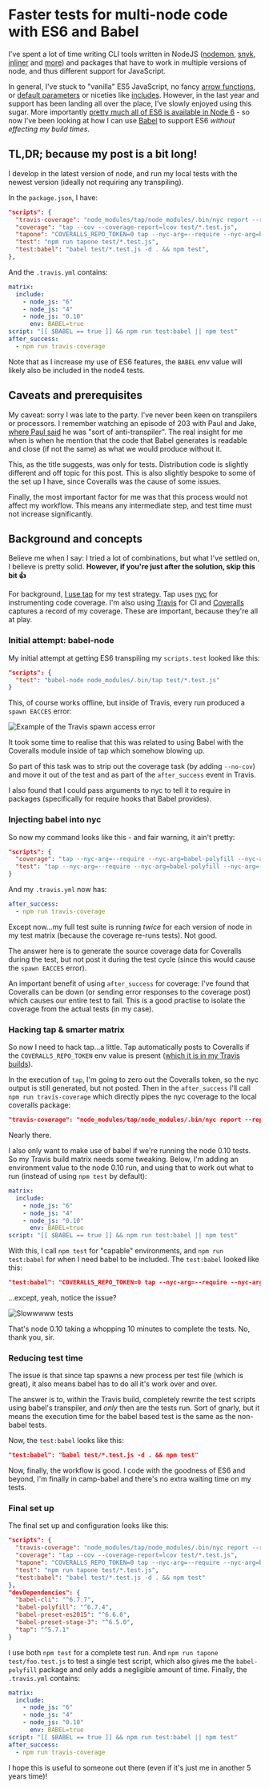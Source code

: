 # Faster tests for multi-node code with ES6 and Babel

I've spent a lot of time writing CLI tools written in NodeJS ([nodemon](https://github.com/remy/nodemon), [snyk](https://github.com/Snyk/snyk), [inliner](https://github.com/remy/inliner) and [more](https://github.com/remy/clite)) and packages that have to work in multiple versions of node, and thus different support for JavaScript.

In general, I've stuck to "vanilla" ES5 JavaScript, no fancy [arrow functions](https://developer.mozilla.org/en/docs/Web/JavaScript/Reference/Functions/Arrow_functions), or [default parameters](https://developer.mozilla.org/en/docs/Web/JavaScript/Reference/Functions/Default_parameters) or niceties like [includes](https://developer.mozilla.org/en/docs/Web/JavaScript/Reference/Global_Objects/String/includes). However, in the last year and support has been landing all over the place, I've slowly enjoyed using this sugar. More importantly [pretty much all of ES6 is available in Node 6](http://node.green/) - so now I've been looking at how I can use [Babel](https://babeljs.io/) to support ES6 *without effecting my build times*.

<!--more-->

## TL,DR; because my post is a bit long!

I develop in the latest version of node, and run my local tests with the newest version (ideally not requiring any transpiling).

In the `package.json`, I have:

```json
"scripts": {
  "travis-coverage": "node_modules/tap/node_modules/.bin/nyc report --reporter=text-lcov | node_modules/tap/node_modules/.bin/coveralls",
  "coverage": "tap --cov --coverage-report=lcov test/*.test.js",
  "tapone": "COVERALLS_REPO_TOKEN=0 tap --nyc-arg=--require --nyc-arg=babel-polyfill --timeout=60 --cov --coverage-report=text-summary",
  "test": "npm run tapone test/*.test.js",
  "test:babel": "babel test/*.test.js -d . && npm test",
},
```

And the `.travis.yml` contains:

```yaml
matrix:
  include:
    - node_js: "6"
    - node_js: "4"
    - node_js: "0.10"
      env: BABEL=true
script: "[[ $BABEL == true ]] && npm run test:babel || npm test"
after_success:
  - npm run travis-coverage
```

Note that as I increase my use of ES6 features, the `BABEL` env value will likely also be included in the node4 tests.

## Caveats and prerequisites

My caveat: sorry I was late to the party. I've never been keen on transpilers or processors. I remember watching an episode of 203 with Paul and Jake, [where Paul said](https://youtu.be/pLLLf1QPgoU?t=56s) he was "sort of anti-transpiler". The real insight for me when is when he mention that the code that Babel generates is readable and close (if not the same) as what we would produce without it.

This, as the title suggests, was only for tests. Distribution code is slightly different and off topic for this post. This is also slightly bespoke to some of the set up I have, since Coveralls was the cause of some issues.

Finally, the most important factor for me was that this process would not affect my workflow. This means any intermediate step, and test time must not increase significantly.

## Background and concepts

Believe me when I say: I tried a lot of combinations, but what I've settled on, I believe is pretty solid. **However, if you're just after the solution, skip this bit 👍**

For background, [I use tap](https://remysharp.com/2016/02/08/testing-tape-vs-tap) for my test strategy. Tap uses [nyc](https://www.npmjs.com/package/nyc) for instrumenting code coverage. I'm also using [Travis](https://travis-ci.org) for CI and [Coveralls](https://coveralls.io) captures a record of my coverage. These are important, because they're all at play.

### Initial attempt: babel-node

My initial attempt at getting ES6 transpiling my `scripts.test` looked like this:

```json
"scripts": {
  "test": "babel-node node_modules/.bin/tap test/*.test.js"
}
```

This, of course works offline, but inside of Travis, every run produced a `spawn EACCES` error:

![Example of the Travis spawn access error](/images/spawn-access-failure.gif)

It took some time to realise that this was related to using Babel with the Coveralls module inside of tap which somehow blowing up.

So part of this task was to strip out the coverage task (by adding `--no-cov`) and move it out of the test and as part of the `after_success` event in Travis.

I also found that I could pass arguments to nyc to tell it to require in packages (specifically for require hooks that Babel provides).

### Injecting babel into nyc

So now my command looks like this - and fair warning, it ain't pretty:

```json
"scripts": {
  "coverage": "tap --nyc-arg=--require --nyc-arg=babel-polyfill --nyc-arg=--require --nyc-arg=babel-register --cov --coverage-report=lcov",
  "test": "tap --nyc-arg=--require --nyc-arg=babel-polyfill --nyc-arg=--require --nyc-arg=babel-register test/*.test.js --no-cov",
}
```

And my `.travis.yml` now has:

```yaml
after_success:
  - npm run travis-coverage
```

Except now…my full test suite is running *twice* for each version of node in my test matrix (because the coverage re-runs tests). Not good.

The answer here is to generate the source coverage data for Coveralls during the test, but not post it during the test cycle (since this would cause the `spawn EACCES` error).

An important benefit of using `after_success` for coverage: I've found that Coveralls can be down (or sending error responses to the coverage post) which causes our entire test to fail. This is a good practise to isolate the coverage from the actual tests (in my case).

### Hacking tap & smarter matrix

So now I need to hack tap…a little. Tap automatically posts to Coveralls if the `COVERALLS_REPO_TOKEN` env value is present ([which it is in my Travis builds](https://remysharp.com/2015/12/14/my-node-test-strategy#code-coverage)).

In the execution of `tap`, I'm going to zero out the Coveralls token, so the nyc output is still generated, but not posted. Then in the `after_success` I'll call `npm run travis-coverage` which directly pipes the nyc coverage to the local coveralls package:

```json
"travis-coverage": "node_modules/tap/node_modules/.bin/nyc report --reporter=text-lcov | node_modules/tap/node_modules/.bin/coveralls"
```

Nearly there.

I also only want to make use of babel if we're running the node 0.10 tests. So my Travis build matrix needs some tweaking. Below, I'm adding an environment value to the node 0.10 run, and using that to work out what to run (instead of using `npm test` by default):

```yaml
matrix:
  include:
    - node_js: "6"
    - node_js: "4"
    - node_js: "0.10"
      env: BABEL=true
script: "[[ $BABEL == true ]] && npm run test:babel || npm test"
```

With this, I call `npm test` for "capable" environments, and `npm run test:babel` for when I need babel to be included. The `test:babel` looked like this:

```json
"test:babel": "COVERALLS_REPO_TOKEN=0 tap --nyc-arg=--require --nyc-arg=babel-register,babel-polyfill --timeout=60 --cov --coverage-report=text-summary test/*.test.js"
```

…except, yeah, notice the issue?

![Slowwwww tests](/images/slow-babel-test.gif)

That's node 0.10 taking a whopping 10 minutes to complete the tests. No, thank you, sir.

### Reducing test time

The issue is that since tap spawns a new process per test file (which is great), it also means babel has to do all it's work over and over.

The answer is to, within the Travis build, completely rewrite the test scripts using babel's transpiler, and *only* then are the tests run. Sort of gnarly, but it means the execution time for the babel based test is the same as the non-babel tests.

Now, the `test:babel` looks like this:

```json
"test:babel": "babel test/*.test.js -d . && npm test"
```

Now, finally, the workflow is good. I code with the goodness of ES6 and beyond, I'm finally in camp-babel and there's no extra waiting time on my tests.

### Final set up

The final set up and configuration looks like this:

```json
"scripts": {
  "travis-coverage": "node_modules/tap/node_modules/.bin/nyc report --reporter=text-lcov | node_modules/tap/node_modules/.bin/coveralls",
  "coverage": "tap --cov --coverage-report=lcov test/*.test.js",
  "tapone": "COVERALLS_REPO_TOKEN=0 tap --nyc-arg=--require --nyc-arg=babel-polyfill --timeout=60 --cov --coverage-report=text-summary",
  "test": "npm run tapone test/*.test.js",
  "test:babel": "babel test/*.test.js -d . && npm test"
},
"devDependencies": {
  "babel-cli": "^6.7.7",
  "babel-polyfill": "^6.7.4",
  "babel-preset-es2015": "^6.6.0",
  "babel-preset-stage-3": "^6.5.0",
  "tap": "^5.7.1"
}
```

I use both `npm test` for a complete test run. And `npm run tapone test/foo.test.js` to test a single test script, which also gives me the `babel-polyfill` package and only adds a negligible amount of time. Finally, the `.travis.yml` contains:

```yaml
matrix:
  include:
    - node_js: "6"
    - node_js: "4"
    - node_js: "0.10"
      env: BABEL=true
script: "[[ $BABEL == true ]] && npm run test:babel || npm test"
after_success:
  - npm run travis-coverage
```

I hope this is useful to someone out there (even if it's just me in another 5 years time)!
